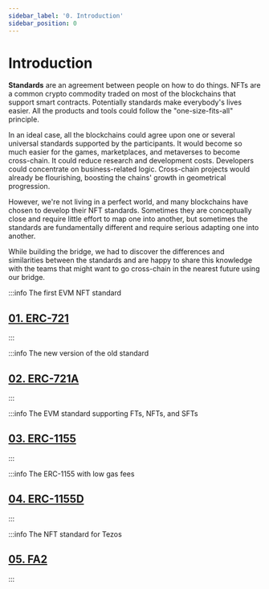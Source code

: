 ```yaml
---
sidebar_label: '0. Introduction'
sidebar_position: 0
---
```


# Introduction

**Standards** are an agreement between people on how to do things. NFTs are a common crypto commodity traded on most of the blockchains that support smart contracts. Potentially standards make everybody's lives easier. All the products and tools could follow the "one-size-fits-all" principle.

In an ideal case, all the blockchains could agree upon one or several universal standards supported by the participants. It would become so much easier for the games, marketplaces, and metaverses to become cross-chain. It could reduce research and development costs. Developers could concentrate on business-related logic. Cross-chain projects would already be flourishing, boosting the chains' growth in geometrical progression.

However, we're not living in a perfect world, and many blockchains have chosen to develop their NFT standards. Sometimes they are conceptually close and require little effort to map one into another, but sometimes the standards are fundamentally different and require serious adapting one into another.

While building the bridge, we had to discover the differences and similarities between the standards and are happy to share this knowledge with the teams that might want to go cross-chain in the nearest future using our bridge.

:::info The first EVM NFT standard
## [01. ERC-721](ERC721.md)
:::

:::info The new version of the old standard
## [02. ERC-721A](ERC721A.md)
:::

:::info The EVM standard supporting FTs, NFTs, and SFTs
## [03. ERC-1155](ERC1155.md)
:::

:::info The ERC-1155 with low gas fees
## [04. ERC-1155D](erc1155d.md)
:::

:::info The NFT standard for Tezos
## [05. FA2](FA2.md)
:::
